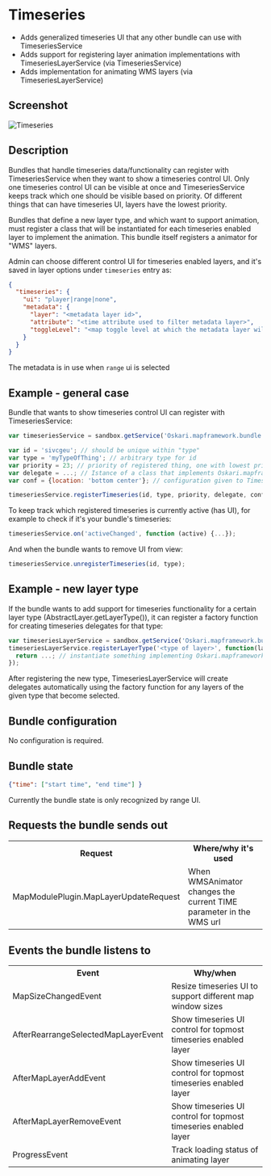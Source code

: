 # Timeseries

- Adds generalized timeseries UI that any other bundle can use with TimeseriesService
- Adds support for registering layer animation implementations with TimeseriesLayerService (via TimeseriesService)
- Adds implementation for animating WMS layers (via TimeseriesLayerService)

## Screenshot

![Timeseries](timeseries.png)

## Description

Bundles that handle timeseries data/functionality can register with TimeseriesService when they want to show a timeseries control UI. Only one timeseries control UI can be visible at once and TimeseriesService keeps track which one should be visible based on priority. Of different things that can have timeseries UI, layers have the lowest priority.

Bundles that define a new layer type, and which want to support animation, must register a class that will be instantiated for each timeseries enabled layer to implement the animation. This bundle itself registers a animator for "WMS" layers.

Admin can choose different control UI for timeseries enabled layers, and it's saved in layer options under `timeseries` entry as:

```json
{
  "timeseries": {
    "ui": "player|range|none",
    "metadata": {
      "layer": "<metadata layer id>",
      "attribute": "<time attribute used to filter metadata layer>",
      "toggleLevel": "<map toggle level at which the metadata layer will be shown>"
    }
  }
}

```

The metadata is in use when `range` ui is selected

## Example - general case

Bundle that wants to show timeseries control UI can register with TimeseriesService:

```javascript
var timeseriesService = sandbox.getService('Oskari.mapframework.bundle.timeseries.TimeseriesService');

var id = 'sivcgeu'; // should be unique within "type"
var type = 'myTypeOfThing'; // arbitrary type for id
var priority = 23; // priority of registered thing, one with lowest priority across all registred things will be shown UI. Additionally type "layer" has lower priority than all other types
var delegate = ...; // Istance of a class that implements Oskari.mapframework.bundle.timeseries.TimeseriesDelegateProtocol. The UI communicates with your timeseries implementation via the delegate. Each separate "thing" that has timeseries state should have their own delegate instance that is registered to timeseriesService
var conf = {location: 'bottom center'}; // configuration given to TimeseriesControlPlugin when it's created with registered delegate.

timeseriesService.registerTimeseries(id, type, priority, delegate, conf);

```

To keep track which registered timeseries is currently active (has UI), for example to check if it's your bundle's timeseries:

```javascript
timeseriesService.on('activeChanged', function (active) {...});
```

And when the bundle wants to remove UI from view:

```javascript
timeseriesService.unregisterTimeseries(id, type);
```

## Example - new layer type

If the bundle wants to add support for timeseries functionality for a certain layer type (AbstractLayer.getLayerType()), it can register a factory function for creating timeseries delegates for that type:

```javascript
var timeseriesLayerService = sandbox.getService('Oskari.mapframework.bundle.timeseries.TimeseriesLayerService');
timeseriesLayerService.registerLayerType('<type of layer>', function(layerId) {
  return ...; // instantiate something implementing Oskari.mapframework.bundle.timeseries.TimeseriesDelegateProtocol and return it
});

```

After registering the new type, TimeseriesLayerService will create delegates automatically using the factory function for any layers of the given type that become selected.

## Bundle configuration

No configuration is required.


## Bundle state

```json
{"time": ["start time", "end time"] }
```

Currently the bundle state is only recognized by range UI.

## Requests the bundle sends out

<table class="table">
  <tr>
    <th> Request </th><th> Where/why it's used</th>
  </tr>
  <tr>
    <td>MapModulePlugin.MapLayerUpdateRequest</td><td> When WMSAnimator changes the current TIME parameter in the WMS url</td>
  </tr>
</table>


## Events the bundle listens to

<table class="table">
  <tr>
    <th>Event</th><th>Why/when</th>
  </tr>
  <tr>
    <td> MapSizeChangedEvent </td><td> Resize timeseries UI to support different map window sizes </td>
  </tr>
  <tr>
    <td> AfterRearrangeSelectedMapLayerEvent </td><td>Show timeseries UI control for topmost timeseries enabled layer</td>
  </tr>
  <tr>
    <td> AfterMapLayerAddEvent </td><td>Show timeseries UI control for topmost timeseries enabled layer</td>
  </tr>
  <tr>
    <td> AfterMapLayerRemoveEvent </td><td>Show timeseries UI control for topmost timeseries enabled layer</td>
  </tr>
  <tr>
    <td> ProgressEvent </td><td>Track loading status of animating layer</td>
  </tr>
</table>
